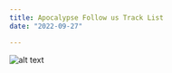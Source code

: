 ```yaml
---
title: Apocalypse Follow us Track List
date: "2022-09-27"

---
```


![alt text](https://i.redd.it/m1kwj3qo9dq91.jpg)